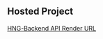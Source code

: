 ## Hosted Project

[HNG-Backend API Render URL](https://hng-stage-one-ur41.onrender.com/api?slack_name=Temidee&track=backend)



